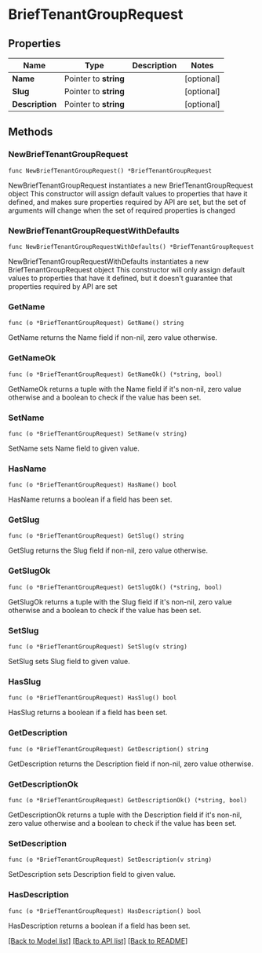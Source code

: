 # BriefTenantGroupRequest

## Properties

Name | Type | Description | Notes
------------ | ------------- | ------------- | -------------
**Name** | Pointer to **string** |  | [optional] 
**Slug** | Pointer to **string** |  | [optional] 
**Description** | Pointer to **string** |  | [optional] 

## Methods

### NewBriefTenantGroupRequest

`func NewBriefTenantGroupRequest() *BriefTenantGroupRequest`

NewBriefTenantGroupRequest instantiates a new BriefTenantGroupRequest object
This constructor will assign default values to properties that have it defined,
and makes sure properties required by API are set, but the set of arguments
will change when the set of required properties is changed

### NewBriefTenantGroupRequestWithDefaults

`func NewBriefTenantGroupRequestWithDefaults() *BriefTenantGroupRequest`

NewBriefTenantGroupRequestWithDefaults instantiates a new BriefTenantGroupRequest object
This constructor will only assign default values to properties that have it defined,
but it doesn't guarantee that properties required by API are set

### GetName

`func (o *BriefTenantGroupRequest) GetName() string`

GetName returns the Name field if non-nil, zero value otherwise.

### GetNameOk

`func (o *BriefTenantGroupRequest) GetNameOk() (*string, bool)`

GetNameOk returns a tuple with the Name field if it's non-nil, zero value otherwise
and a boolean to check if the value has been set.

### SetName

`func (o *BriefTenantGroupRequest) SetName(v string)`

SetName sets Name field to given value.

### HasName

`func (o *BriefTenantGroupRequest) HasName() bool`

HasName returns a boolean if a field has been set.

### GetSlug

`func (o *BriefTenantGroupRequest) GetSlug() string`

GetSlug returns the Slug field if non-nil, zero value otherwise.

### GetSlugOk

`func (o *BriefTenantGroupRequest) GetSlugOk() (*string, bool)`

GetSlugOk returns a tuple with the Slug field if it's non-nil, zero value otherwise
and a boolean to check if the value has been set.

### SetSlug

`func (o *BriefTenantGroupRequest) SetSlug(v string)`

SetSlug sets Slug field to given value.

### HasSlug

`func (o *BriefTenantGroupRequest) HasSlug() bool`

HasSlug returns a boolean if a field has been set.

### GetDescription

`func (o *BriefTenantGroupRequest) GetDescription() string`

GetDescription returns the Description field if non-nil, zero value otherwise.

### GetDescriptionOk

`func (o *BriefTenantGroupRequest) GetDescriptionOk() (*string, bool)`

GetDescriptionOk returns a tuple with the Description field if it's non-nil, zero value otherwise
and a boolean to check if the value has been set.

### SetDescription

`func (o *BriefTenantGroupRequest) SetDescription(v string)`

SetDescription sets Description field to given value.

### HasDescription

`func (o *BriefTenantGroupRequest) HasDescription() bool`

HasDescription returns a boolean if a field has been set.


[[Back to Model list]](../README.md#documentation-for-models) [[Back to API list]](../README.md#documentation-for-api-endpoints) [[Back to README]](../README.md)


